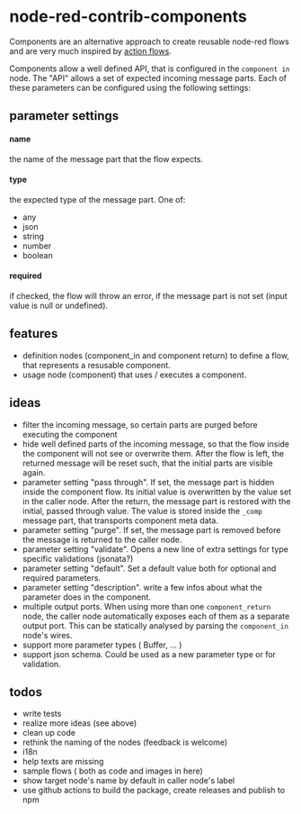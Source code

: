# node-red-contrib-components
Components are an alternative approach to create reusable node-red flows and are
very much inspired by [action flows](https://github.com/Steveorevo/node-red-contrib-actionflows/tree/master/actionflows).

Components allow a well defined API, that is configured in the ```component in```
node. The "API" allows a set of expected incoming message parts. Each of these parameters
can be configured using the following settings:

## parameter settings
#### name
the name of the message part that the flow expects.
#### type
the expected type of the message part. One of:

* any
* json
* string
* number
* boolean

#### required
if checked, the flow will throw an error, if the message part is not set (input value is null or undefined).


## features
* definition nodes (component_in and component return) to define a flow, that represents a resusable component.
* usage node (component) that uses / executes a component.

## ideas
* filter the incoming message, so certain parts are purged before executing the component
* hide well defined parts of the incoming message, so that the flow inside the component will not see or overwrite them. After the flow is left, the returned message will be reset such, that the initial parts are visible again.
* parameter setting "pass through". If set, the message part is hidden inside the component flow. Its initial value is overwritten by the value set in the caller node. After the return, the message part is restored with the initial, passed through value. The value is stored inside the ```_comp``` message part, that transports component meta data.
* parameter setting "purge". If set, the message part is removed before the message is returned to the caller node.
* parameter setting "validate". Opens a new line of extra settings for type specific validations (jsonata?)
* parameter setting "default". Set a default value both for optional and required parameters. 
* parameter setting "description". write a few infos about what the parameter does in the component.
* multiple output ports. When using more than one ```component_return``` node, the caller node automatically exposes each of them as a separate output port. This can be statically analysed by parsing the ```component_in``` node's wires.
* support more parameter types ( Buffer, ... )
* support json schema. Could be used as a new parameter type or for validation.

## todos
* write tests
* realize more ideas (see above)
* clean up code
* rethink the naming of the nodes (feedback is welcome)
* i18n
* help texts are missing
* sample flows ( both as code and images in here)
* show target node's name by default in caller node's label
* use github actions to build the package, create releases and publish to npm

